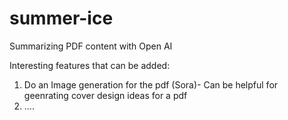 # summer-ice
Summarizing PDF content with Open AI

Interesting features that can be added:
1. Do an Image generation for the pdf (Sora)- Can be helpful for geenrating cover design ideas for a pdf
2. ....

